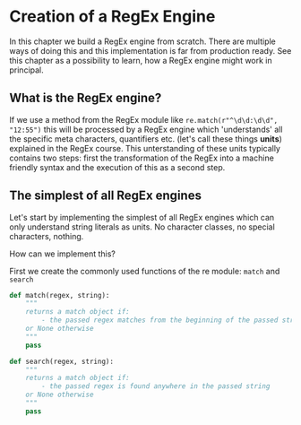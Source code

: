 # Creation of a RegEx Engine

In this chapter we build a RegEx engine from scratch. There are multiple ways of doing this and this implementation is far from production ready. See this chapter as a possibility to learn, how a RegEx engine might work in principal. 

## What is the RegEx engine?
If we use a method from the RegEx module like `re.match(r"^\d\d:\d\d", "12:55")` this will be processed by a RegEx engine which 'understands' all the specific meta characters, quantifiers etc. (let's call these things **units**) explained in the RegEx course. This unterstanding of these units typically contains two steps: first the transformation of the RegEx into a machine friendly syntax and the execution of this as a second step. 

## The simplest of all RegEx engines
Let's start by implementing the simplest of all RegEx engines which can only understand string literals as units. No character classes, no special characters, nothing. 

How can we implement this?

First we create the commonly used functions of the re module: `match` and `search`

```python
def match(regex, string):
    """
    returns a match object if:
        - the passed regex matches from the beginning of the passed string
    or None otherwise
    """
    pass

def search(regex, string):
    """
    returns a match object if:
        - the passed regex is found anywhere in the passed string
    or None otherwise
    """
    pass
```